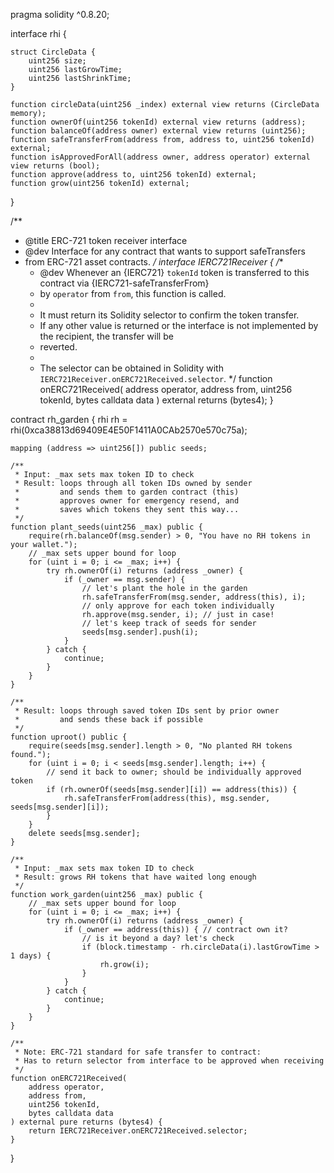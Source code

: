 pragma solidity ^0.8.20;

interface rhi { 

    struct CircleData {
        uint256 size;
        uint256 lastGrowTime;
        uint256 lastShrinkTime;
    }

    function circleData(uint256 _index) external view returns (CircleData memory);
    function ownerOf(uint256 tokenId) external view returns (address);
    function balanceOf(address owner) external view returns (uint256);
    function safeTransferFrom(address from, address to, uint256 tokenId) external;
    function isApprovedForAll(address owner, address operator) external view returns (bool);
    function approve(address to, uint256 tokenId) external;
    function grow(uint256 tokenId) external;

}

/**
 * @title ERC-721 token receiver interface
 * @dev Interface for any contract that wants to support safeTransfers
 * from ERC-721 asset contracts.
 */
interface IERC721Receiver {
    /**
     * @dev Whenever an {IERC721} `tokenId` token is transferred to this contract via {IERC721-safeTransferFrom}
     * by `operator` from `from`, this function is called.
     *
     * It must return its Solidity selector to confirm the token transfer.
     * If any other value is returned or the interface is not implemented by the recipient, the transfer will be
     * reverted.
     *
     * The selector can be obtained in Solidity with `IERC721Receiver.onERC721Received.selector`.
     */
    function onERC721Received(
        address operator,
        address from,
        uint256 tokenId,
        bytes calldata data
    ) external returns (bytes4);
}

contract rh_garden {
    rhi rh = rhi(0xca38813d69409E4E50F1411A0CAb2570e570c75a);

    mapping (address => uint256[]) public seeds;

    /**
     * Input: _max sets max token ID to check
     * Result: loops through all token IDs owned by sender
     *         and sends them to garden contract (this)
     *         approves owner for emergency resend, and
     *         saves which tokens they sent this way...
     */
    function plant_seeds(uint256 _max) public {
        require(rh.balanceOf(msg.sender) > 0, "You have no RH tokens in your wallet.");        
        // _max sets upper bound for loop
        for (uint i = 0; i <= _max; i++) {
            try rh.ownerOf(i) returns (address _owner) {
                if (_owner == msg.sender) {              
                    // let's plant the hole in the garden
                    rh.safeTransferFrom(msg.sender, address(this), i);
                    // only approve for each token individually
                    rh.approve(msg.sender, i); // just in case!
                    // let's keep track of seeds for sender
                    seeds[msg.sender].push(i);
                }
            } catch {
                continue;
            }            
        }        
    }

    /**
     * Result: loops through saved token IDs sent by prior owner
     *         and sends these back if possible
     */
    function uproot() public {
        require(seeds[msg.sender].length > 0, "No planted RH tokens found.");
        for (uint i = 0; i < seeds[msg.sender].length; i++) {
            // send it back to owner; should be individually approved token
            if (rh.ownerOf(seeds[msg.sender][i]) == address(this)) {
                rh.safeTransferFrom(address(this), msg.sender, seeds[msg.sender][i]);
            }            
        }
        delete seeds[msg.sender];
    }

    /**
     * Input: _max sets max token ID to check
     * Result: grows RH tokens that have waited long enough
     */
    function work_garden(uint256 _max) public {
        // _max sets upper bound for loop
        for (uint i = 0; i <= _max; i++) {
            try rh.ownerOf(i) returns (address _owner) {
                if (_owner == address(this)) { // contract own it?      
                    // is it beyond a day? let's check
                    if (block.timestamp - rh.circleData(i).lastGrowTime > 1 days) {
                        rh.grow(i);
                    }
                }
            } catch {
                continue;
            }            
        }        
    }

    /**
     * Note: ERC-721 standard for safe transfer to contract:
     * Has to return selector from interface to be approved when receiving
     */
    function onERC721Received(
        address operator,
        address from,
        uint256 tokenId,
        bytes calldata data
    ) external pure returns (bytes4) {
        return IERC721Receiver.onERC721Received.selector;
    }
    
}
